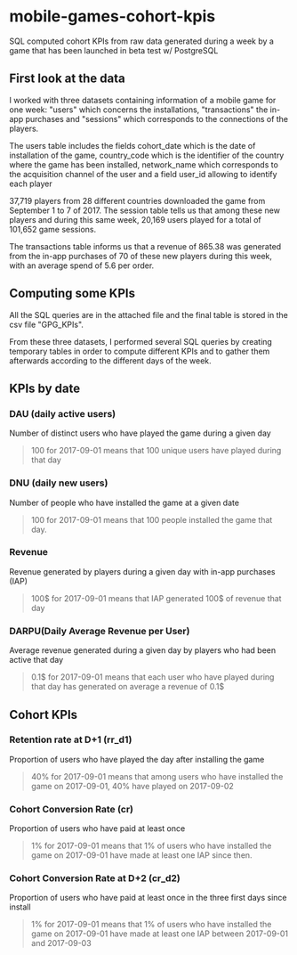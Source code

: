 # mobile-games-cohort-kpis
SQL computed cohort KPIs from raw data generated during a week by a game that has been launched in beta test w/ PostgreSQL 

## First look at the data

I worked with three datasets containing information of a mobile game for one week: "users" which concerns the installations, "transactions" the in-app purchases and "sessions" which corresponds to the connections of the players.

The users table includes the fields cohort_date which is the date of installation of the game, country_code which is the identifier of the country where the game has been installed, network_name which corresponds to the acquisition channel of the user and a field user_id allowing to identify each player

37,719 players from 28 different countries downloaded the game from September 1 to 7 of 2017. The session table tells us that among these new players and during this same week, 20,169 users played for a total of 101,652 game sessions.

The transactions table informs us that a revenue of 865.38 was generated from the in-app purchases of 70 of these new players during this week, with an average spend of 5.6 per order.

## Computing some KPIs

All the SQL queries are in the attached file and the final table is stored in the csv file "GPG_KPIs".

From these three datasets, I performed several SQL queries by creating temporary tables in order to compute different KPIs and to gather them afterwards according to the different days of the week.

## KPIs by date

### DAU (daily active users)	
Number of distinct users who have played the game during a given day	
> 100 for 2017-09-01 means that 100 unique users have played during that day 

### DNU (daily new users)	
Number of people who have installed the game at a given date	
> 100 for 2017-09-01 means that 100 people installed the game that day.

### Revenue	
Revenue generated by players during a given day with in-app purchases (IAP) 	
> 100$ for 2017-09-01 means that IAP generated 100$ of revenue that day

### DARPU(Daily Average Revenue per User)	
Average revenue generated during a given day by players who had been active that day	
> 0.1$ for 2017-09-01 means that each user who have played during that day has generated on average a revenue of 0.1$


## Cohort KPIs

### Retention rate at D+1 (rr_d1)
Proportion of users who have played the day after installing the game	
> 40% for 2017-09-01 means that among users who have installed the game on 2017-09-01, 40% have played on 2017-09-02

### Cohort Conversion Rate (cr)	
Proportion of users who have paid at least once	
> 1% for 2017-09-01 means that 1% of users who have installed the game on 2017-09-01 have made at least one IAP since then.

### Cohort Conversion Rate at D+2 (cr_d2)
Proportion of users who have paid at least once in the three first days since install	
> 1% for 2017-09-01 means that 1% of users who have installed the game on 2017-09-01 have made at least one IAP between 2017-09-01 and 2017-09-03
